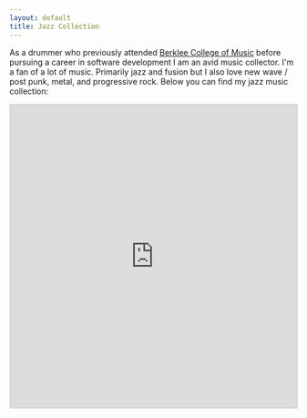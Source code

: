```yaml
---
layout: default
title: Jazz Collection
---
```


As a drummer who previously attended [Berklee College of Music](http://www.berklee.edu)
before pursuing a career in software development I am an avid music collector.
I'm a fan of a lot of music. Primarily jazz and fusion but I also love new wave / post punk,
metal, and progressive rock. Below you can find my jazz music collection:

<iframe class="airtable-embed" src="https://airtable.com/embed/shr7aBkUOkvJx4VBX?backgroundColor=gray&viewControls=on"
frameborder="0" onmousewheel="" width="100%" height="533" style="background: transparent; border: 1px solid #ccc;"></iframe>

<br/>
